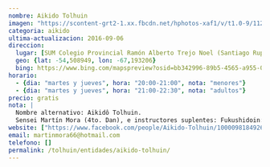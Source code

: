 ```yaml
---
nombre: Aikido Tolhuin
imagen: "https://scontent-grt2-1.xx.fbcdn.net/hphotos-xaf1/v/t1.0-9/11260486_103224410014842_6433484307778093638_n.jpg?oh=4a13d007a948ffd7e16d69761941bc93&oe=57AE53B6"
categoria: aikido
ultima-actualizacion: 2016-09-06
direccion: 
  lugar: [SUM Colegio Provincial Ramón Alberto Trejo Noel (Santiago Rupatini 379)]
  geo: {lat: -54,508949, lon: -67,193206}
  bing: https://www.bing.com/mapspreview?osid=bb342996-89b5-4565-a955-0e8745905c01&cp=-54.5087~-67.196576&lvl=16&style=h&v=2&sV=2&form=S00027
horario: 
  - {dia: "martes y jueves", hora: "20:00-21:00", nota: "menores"}
  - {dia: "martes y jueves", hora: "21:00-22:30", nota: "adultos"}
precio: gratis
nota: | 
  Nombre alternativo: Aikidô Tolhuin.
  Sensei Martín Mora (4to. Dan), e instructores suplentes: Fukushidoin: Benito GARRIDO TORRES (1° Dan), Eduardo VARGAS (1° Dan)
website: ["https://www.facebook.com/people/Aikido-Tolhuin/100009818492687"]
email: martinmora66@hotmail.com
telefono: []
permalink: /tolhuin/entidades/aikido-tolhuin/
---
```


